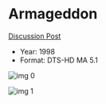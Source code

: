 # Armageddon

[Discussion Post](https://www.avsforum.com/threads/bass-eq-for-filtered-movies.2995212/post-57770200)

* Year: 1998
* Format: DTS-HD MA 5.1

![img 0](https://i.imgur.com/1h37dxg.jpg)

![img 1](https://i.imgur.com/MaQFj6f.jpg)

